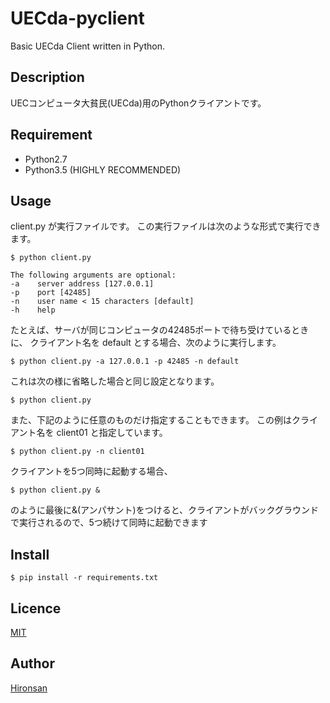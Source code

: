 # UECda-pyclient
Basic UECda Client written in Python.

## Description
UECコンピュータ大貧民(UECda)用のPythonクライアントです。

## Requirement
* Python2.7
* Python3.5 (HIGHLY RECOMMENDED)

## Usage
client.py が実行ファイルです。
この実行ファイルは次のような形式で実行できます。

```
$ python client.py

The following arguments are optional:
-a    server address [127.0.0.1]
-p    port [42485]
-n    user name < 15 characters [default]
-h    help
```


たとえば、サーバが同じコンピュータの42485ポートで待ち受けているときに、
クライアント名を default とする場合、次のように実行します。

```
$ python client.py -a 127.0.0.1 -p 42485 -n default
```

これは次の様に省略した場合と同じ設定となります。

```
$ python client.py
```

また、下記のように任意のものだけ指定することもできます。
この例はクライアント名を client01 と指定しています。

```
$ python client.py -n client01
```

クライアントを5つ同時に起動する場合、

```
$ python client.py &
```

のように最後に&(アンパサント)をつけると、クライアントがバックグラウンドで実行されるので、5つ続けて同時に起動できます


## Install

```
$ pip install -r requirements.txt
```

## Licence

[MIT](https://github.com/Hironsan/uecda-pyclient/blob/master/LICENSE)

## Author

[Hironsan](https://github.com/Hironsan)